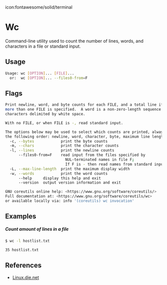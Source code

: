 icon:fontawesome/solid/terminal

# Wc

Command-line utility used to count the number of lines, words, and characters in a file or standard input.

## Usage

```bash
Usage: wc [OPTION]... [FILE]...
  or:  wc [OPTION]... --files0-from=F
```

## Flags

```bash
Print newline, word, and byte counts for each FILE, and a total line if
more than one FILE is specified.  A word is a non-zero-length sequence of
characters delimited by white space.

With no FILE, or when FILE is -, read standard input.

The options below may be used to select which counts are printed, always in
the following order: newline, word, character, byte, maximum line length.
  -c, --bytes            print the byte counts
  -m, --chars            print the character counts
  -l, --lines            print the newline counts
      --files0-from=F    read input from the files specified by
                           NUL-terminated names in file F;
                           If F is - then read names from standard input
  -L, --max-line-length  print the maximum display width
  -w, --words            print the word counts
      --help     display this help and exit
      --version  output version information and exit

GNU coreutils online help: <https://www.gnu.org/software/coreutils/>
Full documentation at: <https://www.gnu.org/software/coreutils/wc>
or available locally via: info '(coreutils) wc invocation'
```

## Examples

##### Count amount of lines in a file

```bash
$ wc -l hostlist.txt

35 hostlist.txt
```

## References

- [Linux.die.net](https://linux.die.net/man/1/wc)
